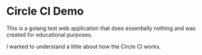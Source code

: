 # Circle CI Demo

This is a golang test web application that does essentially nothing and was created for educational purposes.

I wanted to understand a little about how the Circle CI works.
